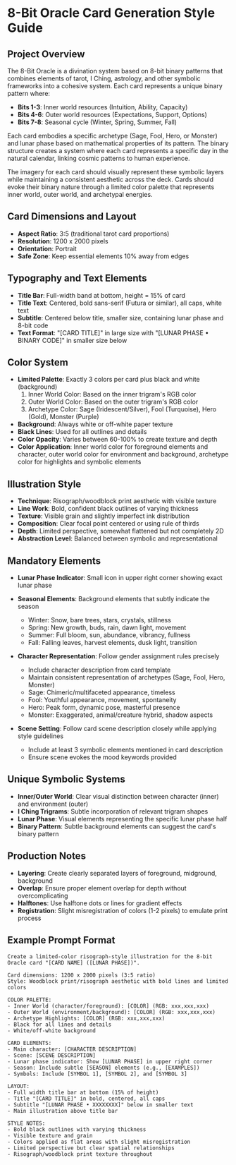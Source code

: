 # 8-Bit Oracle Card Generation Style Guide

## Project Overview

The 8-Bit Oracle is a divination system based on 8-bit binary patterns that combines elements of tarot, I Ching, astrology, and other symbolic frameworks into a cohesive system. Each card represents a unique binary pattern where:

- **Bits 1-3**: Inner world resources (Intuition, Ability, Capacity)
- **Bits 4-6**: Outer world resources (Expectations, Support, Options)
- **Bits 7-8**: Seasonal cycle (Winter, Spring, Summer, Fall)

Each card embodies a specific archetype (Sage, Fool, Hero, or Monster) and lunar phase based on mathematical properties of its pattern. The binary structure creates a system where each card represents a specific day in the natural calendar, linking cosmic patterns to human experience.

The imagery for each card should visually represent these symbolic layers while maintaining a consistent aesthetic across the deck. Cards should evoke their binary nature through a limited color palette that represents inner world, outer world, and archetypal energies.

## Card Dimensions and Layout
- **Aspect Ratio**: 3:5 (traditional tarot card proportions)
- **Resolution**: 1200 x 2000 pixels
- **Orientation**: Portrait
- **Safe Zone**: Keep essential elements 10% away from edges

## Typography and Text Elements
- **Title Bar**: Full-width band at bottom, height = 15% of card
- **Title Text**: Centered, bold sans-serif (Futura or similar), all caps, white text
- **Subtitle**: Centered below title, smaller size, containing lunar phase and 8-bit code
- **Text Format**: "[CARD TITLE]" in large size with "[LUNAR PHASE • BINARY CODE]" in smaller size below

## Color System
- **Limited Palette**: Exactly 3 colors per card plus black and white (background)
  1. Inner World Color: Based on the inner trigram's RGB color
  2. Outer World Color: Based on the outer trigram's RGB color
  3. Archetype Color: Sage (Iridescent/Silver), Fool (Turquoise), Hero (Gold), Monster (Purple)
- **Background**: Always white or off-white paper texture
- **Black Lines**: Used for all outlines and details
- **Color Opacity**: Varies between 60-100% to create texture and depth
- **Color Application**: Inner world color for foreground elements and character, outer world color for environment and background, archetype color for highlights and symbolic elements

## Illustration Style
- **Technique**: Risograph/woodblock print aesthetic with visible texture
- **Line Work**: Bold, confident black outlines of varying thickness
- **Texture**: Visible grain and slightly imperfect ink distribution
- **Composition**: Clear focal point centered or using rule of thirds
- **Depth**: Limited perspective, somewhat flattened but not completely 2D
- **Abstraction Level**: Balanced between symbolic and representational

## Mandatory Elements
- **Lunar Phase Indicator**: Small icon in upper right corner showing exact lunar phase
- **Seasonal Elements**: Background elements that subtly indicate the season
  - Winter: Snow, bare trees, stars, crystals, stillness
  - Spring: New growth, buds, rain, dawn light, movement
  - Summer: Full bloom, sun, abundance, vibrancy, fullness
  - Fall: Falling leaves, harvest elements, dusk light, transition

- **Character Representation**: Follow gender assignment rules precisely
  - Include character description from card template
  - Maintain consistent representation of archetypes (Sage, Fool, Hero, Monster)
  - Sage: Chimeric/multifaceted appearance, timeless
  - Fool: Youthful appearance, movement, spontaneity
  - Hero: Peak form, dynamic pose, masterful presence
  - Monster: Exaggerated, animal/creature hybrid, shadow aspects

- **Scene Setting**: Follow card scene description closely while applying style guidelines
  - Include at least 3 symbolic elements mentioned in card description
  - Ensure scene evokes the mood keywords provided

## Unique Symbolic Systems
- **Inner/Outer World**: Clear visual distinction between character (inner) and environment (outer)
- **I Ching Trigrams**: Subtle incorporation of relevant trigram shapes
- **Lunar Phase**: Visual elements representing the specific lunar phase half
- **Binary Pattern**: Subtle background elements can suggest the card's binary pattern

## Production Notes
- **Layering**: Create clearly separated layers of foreground, midground, background
- **Overlap**: Ensure proper element overlap for depth without overcomplicating
- **Halftones**: Use halftone dots or lines for gradient effects
- **Registration**: Slight misregistration of colors (1-2 pixels) to emulate print process

## Example Prompt Format

```
Create a limited-color risograph-style illustration for the 8-bit Oracle card "[CARD NAME] ([LUNAR PHASE])".

Card dimensions: 1200 x 2000 pixels (3:5 ratio)
Style: Woodblock print/risograph aesthetic with bold lines and limited colors

COLOR PALETTE:
- Inner World (character/foreground): [COLOR] (RGB: xxx,xxx,xxx)
- Outer World (environment/background): [COLOR] (RGB: xxx,xxx,xxx)
- Archetype Highlights: [COLOR] (RGB: xxx,xxx,xxx)
- Black for all lines and details
- White/off-white background

CARD ELEMENTS:
- Main character: [CHARACTER DESCRIPTION]
- Scene: [SCENE DESCRIPTION]
- Lunar phase indicator: Show [LUNAR PHASE] in upper right corner
- Season: Include subtle [SEASON] elements (e.g., [EXAMPLES])
- Symbols: Include [SYMBOL 1], [SYMBOL 2], and [SYMBOL 3]

LAYOUT:
- Full width title bar at bottom (15% of height)
- Title "[CARD TITLE]" in bold, centered, all caps
- Subtitle "[LUNAR PHASE • XXXXXXXX]" below in smaller text
- Main illustration above title bar

STYLE NOTES:
- Bold black outlines with varying thickness
- Visible texture and grain
- Colors applied as flat areas with slight misregistration
- Limited perspective but clear spatial relationships
- Risograph/woodblock print texture throughout
```